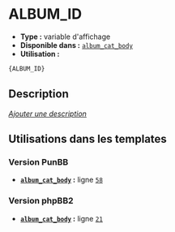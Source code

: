 # ALBUM_ID
* __Type :__ variable d'affichage
* __Disponible dans :__ [`album_cat_body`](../tpl/var/album_cat_body.md)
* __Utilisation :__

```html
{ALBUM_ID}
```

## Description
[*Ajouter une description*](https://fa-tvars.appspot.com/var/ALBUM_ID)

## Utilisations dans les templates

### Version PunBB
* __[`album_cat_body`](../tpl/var/album_cat_body.md#readme) :__ ligne [`58`](../tpl/src/punbb/album_cat_body.tpl#L58)

### Version phpBB2
* __[`album_cat_body`](../tpl/var/album_cat_body.md#readme) :__ ligne [`21`](../tpl/src/subsilver/album_cat_body.tpl#L21)